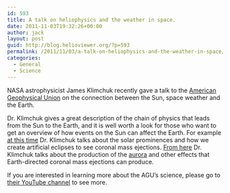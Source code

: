 ```yaml
---
id: 593
title: A talk on heliophysics and the weather in space.
date: 2011-11-03T19:32:26+00:00
author: jack
layout: post
guid: http://blog.helioviewer.org/?p=593
permalink: /2011/11/03/a-talk-on-heliophysics-and-the-weather-in-space/
categories:
  - General
  - Science
---
```

NASA astrophysicist James Klimchuk recently gave a talk to the [American Geophysical Union](www.agu.org) on the connection between the Sun, space weather and the Earth.



Dr. Klimchuk gives a great description of the chain of physics that leads from the Sun to the Earth, and it is well worth a look for those who want to get an overview of how events on the Sun can affect the Earth. For example [at this time](http://www.youtube.com/watch?feature=player_detailpage&v=yOag-1yQQxM#t=1278s) Dr. Klimchuk talks about the solar prominences and how we create artificial eclipses to see coronal mass ejections. [From here](http://www.youtube.com/watch?feature=player_detailpage&v=yOag-1yQQxM#t=1593s) Dr. Klimchuk talks about the production of the [aurora](https://blog.helioviewer.org/2011/09/22/amazing-aurora-as-seen-from-the-international-space-station/) and other effects that Earth-directed coronal mass ejections can produce.

If you are interested in learning more about the AGU&#8217;s science, please go to [their YouTube channel](http://www.youtube.com/user/AGUvideos) to see more.


